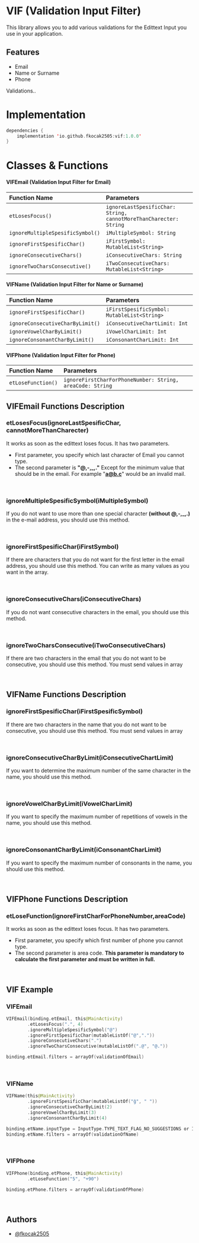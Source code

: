
# VIF (Validation Input Filter)

This library allows you to add various validations for the Edittext Input you use in your application.



## Features

- Email
- Name or Surname
- Phone

Validations..

  
# Implementation
```kotlin
dependencies {
    implementation 'io.github.fkocak2505:vif:1.0.0'
}
```

# Classes & Functions

#### VIFEmail (Validation Input Filter for Email)

| Function Name | Parameters
| :-------- | :------- 
| `etLosesFocus()` | `ignoreLastSpesificChar: String,  cannotMoreThanCharecter: String`
| `ignoreMultipleSpesificSymbol()` | `iMultipleSymbol: String`
| `ignoreFirstSpesificChar()` | `iFirstSymbol: MutableList<String>`
| `ignoreConsecutiveChars()` | `iConsecutiveChars: String`
| `ignoreTwoCharsConsecutive()` | `iTwoConsecutiveChars: MutableList<String>`


#### VIFName (Validation Input Filter for Name or Surname)

| Function Name | Parameters
| :-------- | :------- 
| `ignoreFirstSpesificChar()` | `iFirstSpesificSymbol: MutableList<String>`
| `ignoreConsecutiveCharByLimit()` | `iConsecutiveChartLimit: Int`
| `ignoreVowelCharByLimit()` | `iVowelCharLimit: Int`
| `ignoreConsonantCharByLimit()` | `iConsonantCharLimit: Int`

#### VIFPhone (Validation Input Filter for Phone)

| Function Name | Parameters
| :-------- | :------- 
| `etLoseFunction()` | `ignoreFirstCharForPhoneNumber: String,  areaCode: String`


## VIFEmail Functions Description
### etLosesFocus(ignoreLastSpesificChar, cannotMoreThanCharecter)
It works as soon as the edittext loses focus. It has two parameters. 
- First parameter, you specify which last character of Email you cannot type. 
- The second parameter is **"@,-,_,."** Except for the minimum value that should be in the email. For example "**a@b.c**" would be an invalid mail.

&nbsp;
### ignoreMultipleSpesificSymbol(iMultipleSymbol)
If you do not want to use more than one special character **(without @,-,_,.)** in the e-mail address, you should use this method.

&nbsp;
### ignoreFirstSpesificChar(iFirstSymbol)
If there are characters that you do not want for the first letter in the email address, you should use this method. You can write as many values ​​as you want in the array.

&nbsp;
### ignoreConsecutiveChars(iConsecutiveChars)
If you do not want consecutive characters in the email, you should use this method.

&nbsp;
### ignoreTwoCharsConsecutive(iTwoConsecutiveChars)
If there are two characters in the email that you do not want to be consecutive, you should use this method. You must send values ​​in array
  
&nbsp;
## VIFName Functions Description
### ignoreFirstSpesificChar(iFirstSpesificSymbol)
If there are two characters in the name that you do not want to be consecutive, you should use this method. You must send values ​​in array

&nbsp;
### ignoreConsecutiveCharByLimit(iConsecutiveChartLimit)
If you want to determine the maximum number of the same character in the name, you should use this method.

&nbsp;
### ignoreVowelCharByLimit(iVowelCharLimit)
If you want to specify the maximum number of repetitions of vowels in the name, you should use this method.

&nbsp;
### ignoreConsonantCharByLimit(iConsonantCharLimit)
If you want to specify the maximum number of consonants in the name, you should use this method.

&nbsp;
## VIFPhone Functions Description
### etLoseFunction(ignoreFirstCharForPhoneNumber,areaCode)
It works as soon as the edittext loses focus. It has two parameters. 
- First parameter, you specify which first number of phone you cannot type. 
- The second parameter is area code. **This parameter is mandatory to calculate the first parameter and must be written in full.**

&nbsp;
## VIF Example
### VIFEmail 
```kotlin
VIFEmail(binding.etEmail, this@MainActivity)
        .etLosesFocus(".", 4)
        .ignoreMultipleSpesificSymbol("@")
        .ignoreFirstSpesificChar(mutableListOf("@","."))
        .ignoreConsecutiveChars(".")
        .ignoreTwoCharsConsecutive(mutableListOf(".@", "@."))

binding.etEmail.filters = arrayOf(validationOfEmail)
```

&nbsp;
### VIFName 
```kotlin
VIFName(this@MainActivity)
        .ignoreFirstSpesificChar(mutableListOf("ğ", " "))
        .ignoreConsecutiveCharByLimit(2)
        .ignoreVowelCharByLimit(3)
        .ignoreConsonantCharByLimit(4)

binding.etName.inputType = InputType.TYPE_TEXT_FLAG_NO_SUGGESTIONS or InputType.TYPE_TEXT_VARIATION_VISIBLE_PASSWORD
binding.etName.filters = arrayOf(validationOfName)
```

&nbsp;
### VIFPhone 
```kotlin
VIFPhone(binding.etPhone, this@MainActivity)
        .etLoseFunction("5", "+90")

binding.etPhone.filters = arrayOf(validationOfPhone)
```

&nbsp;
## Authors

- [@fkocak2505](https://www.linkedin.com/in/fatih-ko%C3%A7ak-36868691/)

  
